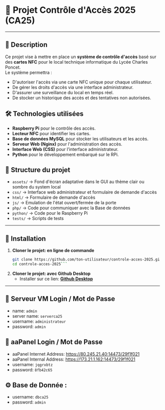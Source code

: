 # 🚀 Projet Contrôle d'Accès 2025 (CA25)
---
## 📌 Description
Ce projet vise à mettre en place un **système de contrôle d'accès** basé sur des **cartes NFC** pour le local technique informatique du Lycée Charles Poncet.  
Le système permettra :
- D'autoriser l'accès via une carte NFC unique pour chaque utilisateur.
- De gérer les droits d'accès via une interface administrateur.
- D'assurer une surveillance du local en temps réel.
- De stocker un historique des accès et des tentatives non autorisées.

## 🛠️ Technologies utilisées
- **Raspberry Pi** pour le contrôle des accès.
- **Lecteur NFC** pour identifier les cartes.
- **Base de données MySQL** pour stocker les utilisateurs et les accès.
- **Serveur Web (Nginx)** pour l'administration des accès.
- **Interface Web (CSS)** pour l’interface administrateur.
- **Python** pour le développement embarqué sur le RPi.

## 📂 Structure du projet
- `assets/` → Fond d'écran adaptative dans le GUI au thème clair ou sombre du system local
- `css/` → Interface web administrateur et formulaire de demande d'accès
- `html/` → Formulaire de demande d'accès
- `js/` → Emulation de l'état ouvert/fermée de la porte
- `php/` → Code pour communiquer avec la Base de données
- `python/` → Code pour le Raspberry Pi
- `tests/` → Scripts de tests
---
## 📝 Installation
1. **Cloner le projet: en ligne de commande**
   ```bash
   git clone https://github.com/ton-utilisateur/controle-acces-2025.git
   cd controle-acces-2025```
   
2. **Cloner le projet: avec Github Desktop**
   - Installer sur ce lien: [**Github Desktop**](https://desktop.github.com/download/)
---
## 🔐 Serveur VM Login / Mot de Passe 
- name: `admin`
- server name: `serverca25`
- username: `administrateur`
- password: `admin`

## 💚 aaPanel Login / Mot de Passe
- aaPanel Internet Address: https://80.245.21.40:14473/29f1f021
- aaPanel Internal Address: https://173.21.1.162:14473/29f1f021
- username: `jqgrxbtz`
- password: `8fb42c65`

## ⚙️ Base de Donnée :
- username: `dbca25`
- password: `admin`
